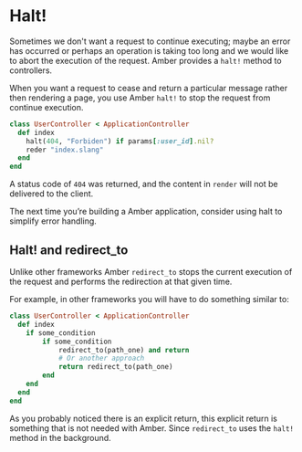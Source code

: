 # Halt!

Sometimes we don't want a request to continue executing; maybe an error has occurred or perhaps an operation is taking too long and we would like to abort the execution of the request. Amber provides a `halt!` method to controllers.

When you want a request to cease and return a particular message rather then rendering a page, you use Amber `halt!` to stop the request from continue execution.

```ruby
class UserController < ApplicationController
  def index
    halt(404, "Forbiden") if params[:user_id].nil?
    reder "index.slang"
  end
end
```

A status code of `404` was returned, and the content in `render` will not be delivered to the client.

The next time you’re building a Amber application, consider using halt to simplify error handling.

## Halt! and redirect\_to

Unlike other frameworks Amber `redirect_to` stops the current execution of the request and performs the redirection at that given time.

For example, in other frameworks you will have to do something similar to:

```ruby
class UserController < ApplicationController
  def index
    if some_condition
        if some_condition
            redirect_to(path_one) and return
            # Or another approach
            return redirect_to(path_one)
        end
    end
  end
end
```

As you probably noticed there is an explicit return, this explicit return is something that is not needed with Amber. Since `redirect_to` uses the `halt!` method in the background.

